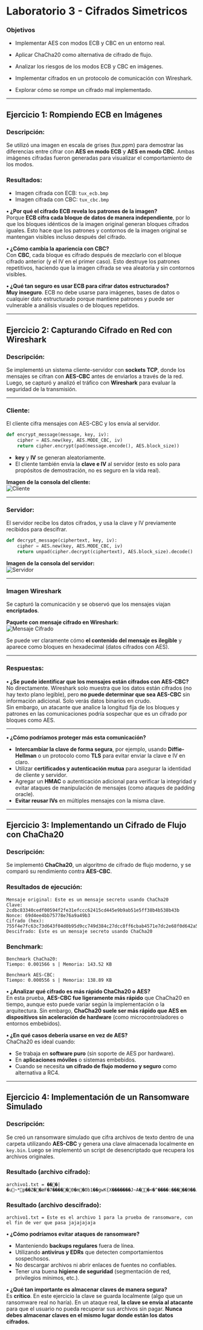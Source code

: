 
# Laboratorio 3 - Cifrados Simetricos

### Objetivos
- Implementar AES con modos ECB y CBC en un entorno real.

- Aplicar ChaCha20 como alternativa de cifrado de flujo.

- Analizar los riesgos de los modos ECB y CBC en imágenes.

- Implementar cifrados en un protocolo de comunicación con Wireshark.

- Explorar cómo se rompe un cifrado mal implementado.
---

## **Ejercicio 1: Rompiendo ECB en Imágenes**

### Descripción:
Se utilizó una imagen en escala de grises (tux.ppm) para demostrar las diferencias entre cifrar con **AES en modo ECB** y **AES en modo CBC**. Ambas imágenes cifradas fueron generadas para visualizar el comportamiento de los modos.

### Resultados:
- Imagen cifrada con ECB: `tux_ecb.bmp`
- Imagen cifrada con CBC: `tux_cbc.bmp`


**• ¿Por qué el cifrado ECB revela los patrones de la imagen?**  
Porque **ECB cifra cada bloque de datos de manera independiente**, por lo que los bloques idénticos de la imagen original generan bloques cifrados iguales. Esto hace que los patrones y contornos de la imagen original se mantengan visibles incluso después del cifrado.

**• ¿Cómo cambia la apariencia con CBC?**  
Con **CBC**, cada bloque es cifrado después de mezclarlo con el bloque cifrado anterior (y el IV en el primer caso). Esto destruye los patrones repetitivos, haciendo que la imagen cifrada se vea aleatoria y sin contornos visibles.

**• ¿Qué tan seguro es usar ECB para cifrar datos estructurados?**  
**Muy inseguro**. ECB no debe usarse para imágenes, bases de datos o cualquier dato estructurado porque mantiene patrones y puede ser vulnerable a análisis visuales o de bloques repetidos.

---
## **Ejercicio 2: Capturando Cifrado en Red con Wireshark**

### Descripción:
Se implementó un sistema cliente-servidor con **sockets TCP**, donde los mensajes se cifran con **AES-CBC** antes de enviarlos a través de la red. Luego, se capturó y analizó el tráfico con **Wireshark** para evaluar la seguridad de la transmisión.

---

### **Cliente:**
El cliente cifra mensajes con AES-CBC y los envía al servidor.

```python
def encrypt_message(message, key, iv):
    cipher = AES.new(key, AES.MODE_CBC, iv)
    return cipher.encrypt(pad(message.encode(), AES.block_size))
```

- **key** y **IV** se generan aleatoriamente.
- El cliente también envía la **clave e IV** al servidor (esto es solo para propósitos de demostración, no es seguro en la vida real).

**Imagen de la consola del cliente:**  
![Cliente](https://github.com/ManuelR11/CIFRADO_DE_INFORMACION/blob/f9a1e240206cfa659b5066167299bd9680d6c132/Laboratorio_3/Wireshark/Cliente.png)

---

### **Servidor:**
El servidor recibe los datos cifrados, y usa la clave y IV previamente recibidos para descifrar.

```python
def decrypt_message(ciphertext, key, iv):
    cipher = AES.new(key, AES.MODE_CBC, iv)
    return unpad(cipher.decrypt(ciphertext), AES.block_size).decode()
```

**Imagen de la consola del servidor:**  
![Servidor](https://github.com/ManuelR11/CIFRADO_DE_INFORMACION/blob/f9a1e240206cfa659b5066167299bd9680d6c132/Laboratorio_3/Wireshark/Server.png)

---

### **Imagen Wireshark**

Se capturó la comunicación y se observó que los mensajes viajan **encriptados**.

**Paquete con mensaje cifrado en Wireshark:**  
![Mensaje Cifrado](https://github.com/ManuelR11/CIFRADO_DE_INFORMACION/blob/f9a1e240206cfa659b5066167299bd9680d6c132/Laboratorio_3/Wireshark/Mensaje_Cifrado.png)

Se puede ver claramente cómo **el contenido del mensaje es ilegible** y aparece como bloques en hexadecimal (datos cifrados con AES).

---

### **Respuestas:**

**• ¿Se puede identificar que los mensajes están cifrados con AES-CBC?**  
No directamente. Wireshark solo muestra que los datos están cifrados (no hay texto plano legible), pero **no puede determinar que sea AES-CBC** sin información adicional. Solo verás datos binarios en crudo.  
Sin embargo, un atacante que analice la longitud fija de los bloques y patrones en las comunicaciones podría sospechar que es un cifrado por bloques como AES.

---

**• ¿Cómo podríamos proteger más esta comunicación?**  
- **Intercambiar la clave de forma segura**, por ejemplo, usando **Diffie-Hellman** o un protocolo como **TLS** para evitar enviar la clave e IV en claro.  
- Utilizar **certificados y autenticación mutua** para asegurar la identidad de cliente y servidor.  
- Agregar un **HMAC** o autenticación adicional para verificar la integridad y evitar ataques de manipulación de mensajes (como ataques de padding oracle).  
- **Evitar reusar IVs** en múltiples mensajes con la misma clave.

---

## **Ejercicio 3: Implementando un Cifrado de Flujo con ChaCha20**

### Descripción:
Se implementó **ChaCha20**, un algoritmo de cifrado de flujo moderno, y se comparó su rendimiento contra **AES-CBC**.

### Resultados de ejecución:

```
Mensaje original: Este es un mensaje secreto usando ChaCha20
Clave: 2cdbc83340cedf00594f2fe31efccc62415cd445e9b9ab51e5ff38b4b538b43b
Nonce: 69d4ee4bb75778e76a9a49b3
Cifrado (hex): 755f4e7fc63c73d643f04d0b95d9cc749d384c27dcc8ff6cbab4571e7dc2e68f0d642a536614860c61f7
Descifrado: Este es un mensaje secreto usando ChaCha20
```

### Benchmark:

```
Benchmark ChaCha20:
Tiempo: 0.001566 s | Memoria: 143.52 KB

Benchmark AES-CBC:
Tiempo: 0.000556 s | Memoria: 138.89 KB
```


**• ¿Analizar qué cifrado es más rápido ChaCha20 o AES?**  
En esta prueba, **AES-CBC fue ligeramente más rápido** que ChaCha20 en tiempo, aunque esto puede variar según la implementación o la arquitectura. Sin embargo, **ChaCha20 suele ser más rápido que AES en dispositivos sin aceleración de hardware** (como microcontroladores o entornos embebidos).

**• ¿En qué casos debería usarse en vez de AES?**  
ChaCha20 es ideal cuando:  
- Se trabaja en **software puro** (sin soporte de AES por hardware).  
- En **aplicaciones móviles** o sistemas embebidos.  
- Cuando se necesita **un cifrado de flujo moderno y seguro** como alternativa a RC4.

---

## **Ejercicio 4: Implementación de un Ransomware Simulado**

### Descripción:
Se creó un ransomware simulado que cifra archivos de texto dentro de una carpeta utilizando **AES-CBC** y genera una clave almacenada localmente en `key.bin`. Luego se implementó un script de desencriptado que recupera los archivos originales.

### Resultado (archivo cifrado):
```
archivo1.txt = ���|�u~*p��Z��ӕF�7�����0�m�Ob1��gwK{X�������J~A��<�^����:�����9��ޛ�>�%Jo���D���[  
```

### Resultado (archivo descifrado):
```
archivo1.txt = Este es el archivo 1 para la prueba de ransomware, con el fin de ver que pasa jajajajaja
```


**• ¿Cómo podríamos evitar ataques de ransomware?**  
- Manteniendo **backups regulares** fuera de línea.  
- Utilizando **antivirus y EDRs** que detecten comportamientos sospechosos.  
- No descargar archivos ni abrir enlaces de fuentes no confiables.  
- Tener una buena **higiene de seguridad** (segmentación de red, privilegios mínimos, etc.).

**• ¿Qué tan importante es almacenar claves de manera segura?**  
Es **crítico**. En este ejercicio la clave se guarda localmente (algo que un ransomware real no haría). En un ataque real, **la clave se envía al atacante** para que el usuario no pueda recuperar sus archivos sin pagar. **Nunca debes almacenar claves en el mismo lugar donde están los datos cifrados.**


